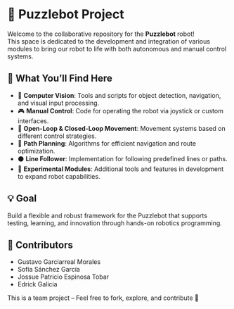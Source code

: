 # 🤖 Puzzlebot Project

Welcome to the collaborative repository for the **Puzzlebot** robot!  
This space is dedicated to the development and integration of various modules to bring our robot to life with both autonomous and manual control systems.

## 🚧 What You’ll Find Here

- 🎯 **Computer Vision**: Tools and scripts for object detection, navigation, and visual input processing.
- 🎮 **Manual Control**: Code for operating the robot via joystick or custom interfaces.
- 🔁 **Open-Loop & Closed-Loop Movement**: Movement systems based on different control strategies.
- 🧭 **Path Planning**: Algorithms for efficient navigation and route optimization.
- ⚫ **Line Follower**: Implementation for following predefined lines or paths.
- 🧪 **Experimental Modules**: Additional tools and features in development to expand robot capabilities.

## 💡 Goal

Build a flexible and robust framework for the Puzzlebot that supports testing, learning, and innovation through hands-on robotics programming.

## 👥 Contributors
- Gustavo Garciarreal Morales
- Sofía Sánchez García
- Jossue Patricio Espinosa Tobar
- Edrick Galicia

This is a team project – Feel free to fork, explore, and contribute 🤝
